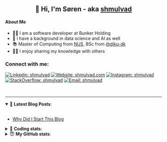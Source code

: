 <h2 align="center">
	👋 Hi, I'm Søren - aka <a href="https://shmulvad.com">shmulvad</a>
</h2>

#### About Me
- 👨‍💻 I am a software developer at Bunker Holding
- 🤖 I have a background in data science and AI as well
- 📚 Master of Computing from [NUS], BSc from [@diku-dk]
- 👨‍🏫 I enjoy sharing my knowledge with others

### Connect with me:

[![Linkedin: shmulvad](https://img.shields.io/badge/shmulvad-blue?style=flat&logo=Linkedin&logoColor=white)][linkedin]
[![Website: shmulvad.com](https://img.shields.io/badge/shmulvad.com-47CCCC?&style=flat&logo=Google-Chrome&logoColor=white)][website]
[![Instagram: shmulvad](https://img.shields.io/badge/-@shmulvad-purple?style=flat&logo=Instagram&logoColor=white)][instagram]
[![StackOverflow: shmulvad](https://img.shields.io/badge/shmulvad-FE7A16?style=flat&logo=stack-overflow&logoColor=white)][stackOverflow]
[![Email: shmulvad](https://img.shields.io/badge/shmulvad-D14836?style=flat&logo=gmail&logoColor=white)][mail]

<br />

---

<details open>
 <summary>📕 <b>Latest Blog Posts</b>: </summary>

<br>

<!-- BLOG-POST-LIST:START -->
- [Why Did I Start This Blog](https://shmulvad.com/blog/why-did-start-this-blog)
<!-- BLOG-POST-LIST:END -->

</details>

<!-- --- -->

<details>
 <summary>🤖 <b>Coding stats</b>: </summary>

<br>

NOTE: Doesn't track coding at work.

<!--START_SECTION:waka-->
![Code Time](http://img.shields.io/badge/Code%20Time-3%2C112%20hrs%202%20mins-blue)

**I'm an Early 🐤** 

```text
🌞 Morning                2174 commits        ██████░░░░░░░░░░░░░░░░░░░   25.09 % 
🌆 Daytime                3233 commits        █████████░░░░░░░░░░░░░░░░   37.31 % 
🌃 Evening                2320 commits        ███████░░░░░░░░░░░░░░░░░░   26.77 % 
🌙 Night                  938 commits         ███░░░░░░░░░░░░░░░░░░░░░░   10.83 % 
```


📊 **This Week I Spent My Time On** 

```text
💬 Programming Languages: 
Other                    50 mins             ██████████████░░░░░░░░░░░   56.70 % 
Python                   18 mins             █████░░░░░░░░░░░░░░░░░░░░   20.39 % 
SSH Config               13 mins             ████░░░░░░░░░░░░░░░░░░░░░   14.97 % 
CSV                      6 mins              ██░░░░░░░░░░░░░░░░░░░░░░░   06.85 % 
HTML                     0 secs              ░░░░░░░░░░░░░░░░░░░░░░░░░   00.76 % 

🔥 Editors: 
Zsh                      50 mins             ██████████████░░░░░░░░░░░   56.46 % 
VS Code                  37 mins             ███████████░░░░░░░░░░░░░░   42.77 % 
Sublime Text             0 secs              ░░░░░░░░░░░░░░░░░░░░░░░░░   00.76 % 

🐱‍💻 Projects: 
km24-core                46 mins             █████████████░░░░░░░░░░░░   52.88 % 
Terminal                 27 mins             ████████░░░░░░░░░░░░░░░░░   31.39 % 
Unknown Project          13 mins             ████░░░░░░░░░░░░░░░░░░░░░   15.73 % 
```


 Last Updated on 28/04/2025 18:53:12 UTC
<!--END_SECTION:waka-->

</details>

<!-- --- -->

<details>
 <summary>😇 <b>My GitHub stats</b>: </summary>

<br>

<img align="left" alt="shmulvad's Github Stats" src="https://github-readme-stats.vercel.app/api?username=shmulvad&show_icons=true&hide_border=true" />

</details>



[website]: https://shmulvad.com
[linkedin]: https://linkedin.com/in/shmulvad
[instagram]: https://instagram.com/shmulvad
[stackOverflow]: https://stackoverflow.com/users/9248793/shmulvad
[mail]: mailto:shmulvad@gmail.com
[@diku-dk]: https://github.com/diku-dk
[github]: https://github.com/shmulvad
[NUS]: https://www.nus.edu.sg
